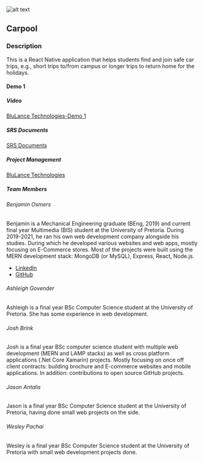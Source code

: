 ![alt text](https://github.com/COS301-SE-2022/Carpool/blob/main/Asset%203%404x.png)
## Carpool
### Description
This is a React Native application that helps students find and join safe car trips, e.g., short trips to/from campus or longer trips to return home for the holidays.
#### Demo 1
##### Video
[BluLance Technologies-Demo 1]()
##### SRS Documents
[SRS Documents]()
##### Project Management
[BluLance Technologies]()
##### Team Members
###### Benjamin Osmers
Benjamin is a Mechanical Engineering graduate (BEng, 2019) and current final year Multimedia (BIS) student at the University of Pretoria. During 2019-2021, he ran his own web development company alongside his studies. During which he developed various websites and web apps, mostly focusing on E-Commerce stores. Most of the projects were built using the MERN development stack: MongoDB (or MySQL), Express, React, Node.js.
- [LinkedIn]()
- [GitHub]()
###### Ashleigh Govender
Ashleigh is a final year BSc Computer Science student at the University of Pretoria. She has some experience in web development.
###### Josh Brink
Josh is a final year BSc computer science student with multiple web development (MERN and LAMP stacks) as well as cross platform applications (.Net Core Xamarin) projects. Mostly focusing on once off client contracts: building brochure and E-commerce websites and mobile applications. In addition: contributions to open source GitHub projects.
###### Jason Antalis
Jason is a final year BSc Computer Science student at the University of Pretoria, having done small web projects on the side.
###### Wesley Pachai
Wesley is a final year BSc Computer Science student at the University of Pretoria with small web development projects done.
